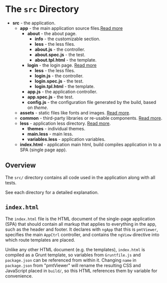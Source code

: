 # The `src` Directory

* **src** - the application.
  * **app** - the main application source files.[Read more](app/README.md)
    * **about** - the about page.
      * **info** - the customizable section.
      * **less** - the less files.
      * **about.js** - the controller.
      * **about.spec.js** - the test.
      * **about.tpl.html** - the template.
    * **login** - the login page. [Read more](app/login/README.md)
      * **less** - the less files.
      * **login.js** - the controller.
      * **login.spec.js** - the test.
      * **login.tpl.html** - the template.
    * **app.js** - the application controller.
    * **app.spec.js** - the test.
    * **config.js** - the configuration file generated by the build, based on _theme_.
  * **assets** - static files like fonts and images. [Read more](assets/README.md).
  * **common** - third-party libraries or re-usable components. [Read more](common/README.md).
  * **less** - application less directory. [Read more](less/README.md).
      * **themes** - individual themes.
      * **main.less** - main less.
      * **variables.less** - application variables.
  * **index.html** - application main html, build compiles application in to a SPA (single page app).

## Overview

The `src/` directory contains all code used in the application along with all
tests.

See each directory for a detailed explanation.

## `index.html`

The `index.html` file is the HTML document of the single-page application (SPA)
that should contain all markup that applies to everything in the app, such as
the header and footer. It declares with `ngApp` that this is `pmtViewer`,
specifies the main `AppCtrl` controller, and contains the `ngView` directive
into which route templates are placed.

Unlike any other HTML document (e.g. the templates), `index.html` is compiled as
a Grunt template, so variables from `Gruntfile.js` and `package.json` can be
referenced from within it. Changing `name` in `package.json` from
"pmtViewer" will rename the resulting CSS and JavaScript placed in `build/`,
so this HTML references them by variable for convenience.
